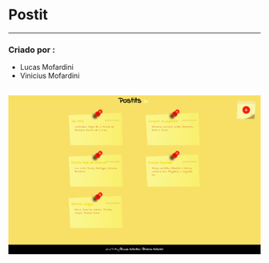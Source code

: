 # Postit
_____

### Criado por :
* Lucas Mofardini
* Vinicius Mofardini
</br>
<img src="src/image/projetinho-postit.png">